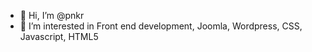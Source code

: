 - 👋 Hi, I’m @pnkr
- 👀 I’m interested in Front end development, Joomla, Wordpress, CSS, Javascript, HTML5

<!---
pnkr/pnkr is a ✨ special ✨ repository because its `README.md` (this file) appears on your GitHub profile.
You can click the Preview link to take a look at your changes.
--->
